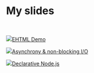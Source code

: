 # My slides

<br>

<img class="left-to-link" src="/image/slide.png"><a href="https://docs.google.com/presentation/d/14dWh633HwGlZTsuzs5VoCR1QVYo-UVah6V47dCki_Y4/edit?usp=sharing">EHTML Demo</a>

<img class="left-to-link" src="/image/slide.png"><a href="https://docs.google.com/presentation/d/1TLcJkOM26ZFb17IufgRfD1uHMw_LCz12CVxqs1j50eU/edit?usp=sharing">Asynchrony & non-blocking I/O
</a>

<img class="left-to-link" src="/image/slide.png"><a href="https://docs.google.com/presentation/d/1Ci4Tl8Z3S9CKHH4-6X8biXdJtX2qYXvZu6HXdN_cC74/edit?usp=sharing">Declarative Node.js
</a>

